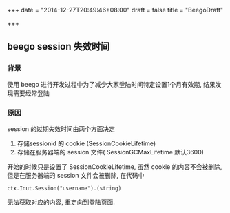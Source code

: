 +++
date = "2014-12-27T20:49:46+08:00"
draft = false
title = "BeegoDraft"

+++

## beego session 失效时间  
### 背景
使用 beego 进行开发过程中为了减少大家登陆时间特定设置1个月有效期, 结果发现需要经常登陆
### 原因
session 的过期失效时间由两个方面决定    

1. 存储sessionid 的 cookie (SessionCookieLifetime) 
2. 存储在服务器端的 session 文件( SessionGCMaxLifetime 默认3600) 

<!--more-->
开始的时候只是设置了 SessionCookieLifetime, 虽然 cookie 的内容不会被删除, 但是在服务器端的 session 文件会被删除, 在代码中    

	ctx.Inut.Session("username").(string)
	
无法获取对应的内容, 重定向到登陆页面.
